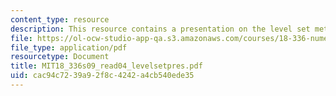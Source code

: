 ```yaml
---
content_type: resource
description: This resource contains a presentation on the level set method.
file: https://ol-ocw-studio-app-qa.s3.amazonaws.com/courses/18-336-numerical-methods-for-partial-differential-equations-spring-2009/cac94c7239a92f8c4242a4cb540ede35_MIT18_336s09_read04_levelsetpres.pdf
file_type: application/pdf
resourcetype: Document
title: MIT18_336s09_read04_levelsetpres.pdf
uid: cac94c72-39a9-2f8c-4242-a4cb540ede35
---
```

